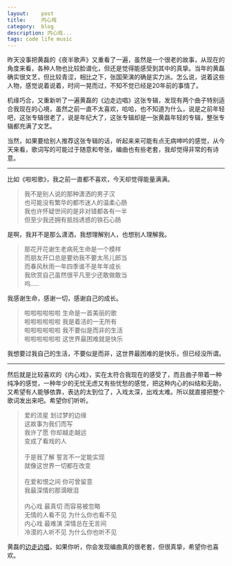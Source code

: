 ```yaml
---
layout:    post
title:     内心戏
category:  blog
description: 内心戏...
tags: code life music
---
```

昨天没事把黄磊的《夜半歌声》又重看了一遍，虽然是一个很老的故事，从现在的角度来看，各种人物也比较脸谱化，但还是觉得能感受到其中的真挚。当年的黄磊确实很文艺，但比较青涩，相比之下，张国荣演的确是实力派。怎么说，说着这些人物，感觉说着说着，时间一晃而过，不知不觉已经是20年前的事情了。

机缘巧合，又重新听了一遍黄磊的《边走边唱》这张专辑，发现有两个曲子特别适合我现在的心境，虽然之前一直不太喜欢，哈哈，也不知道为什么，说是之前年轻吧，这张专辑很老了，说是年纪大了，这张专辑却是一张黄磊年轻的专辑，整张专辑都充满了文艺。

当然，如果要给别人推荐这张专辑的话，听起来来可能有点无病呻吟的感觉，从今天来看，歌词写的可能过于随意和夸张，编曲也有些老套，我却觉得非常的有诗意。

----

比如《啦啦歌》，我之前一直都不喜欢，今天却觉得能量满满。

> 我不是别人说的那种潇洒的男子汉<br>
> 也可能没有繁华的都市迷人的温柔心肠<br>
> 我也许怀疑世间的是非对错都各有一半<br>
> 但至少我还拥有抵挡诱惑的铁石心肠<br>

是啊，我并不是那么潇洒，我想理解别人，也想别人理解我。

> 那花开花谢生老病死生命是一个模样<br>
> 而朋友开口总是要劝我不要太吊儿郎当<br>
> 而春风秋雨一年四季谁不是年年成长<br>
> 我欣赏自己虽然很平凡至少还敢做敢当<br>
> 呜.....<br>

我感谢生命，感谢一切，感谢自己的成长。

> 啦啦啦啦啦啦 生命是一首美丽的歌<br>
> 啦啦啦啦啦啦 我是着活的一无所有<br>
> 啦啦啦啦啦啦 我不要似是而非的生活<br>
> 啦啦啦啦啦啦 这世界最困难就是快乐<br>

我想要过我自己的生活，不要似是而非，这世界最困难的是快乐，但已经没所谓。

----

然后就是比较喜欢的《内心戏》，实在太符合我现在的感受了，而且曲子带着一种纯净的感觉，一种年少的无忧无虑又有些忧愁的感觉，把这种内心的纠结和无助，又希望有人能够依靠，表达的太到位了，入戏太深，出戏太难。所以就直接把整个歌词发出来吧。希望你们听听。

> 爱的流星 划过梦的边缘<br>
> 这故事为我们而写<br>
> 我许了愿 你却越走越远<br>
> 变成了看戏的人<br>
> <br>
> 于是我了解 誓言不一定能实现<br>
> 就像这世界一切都在改变<br>
> <br>
> 在爱和恨之间 你可曾留意<br>
> 我最深情的那滴眼泪<br>
> <br>
> 内心戏 最真切 而容易被忽略<br>
> 无情的人看不见 为什么你也看不见<br>
> 内心戏 最难演 深情总在无言间<br>
> 冷漠的人听不见 为什么你也听不见<br>

黄磊的[边走边唱](http://www.xiami.com/album/1690)，如果你听，你会发现编曲真的很老套，但很真挚，希望你也喜欢。